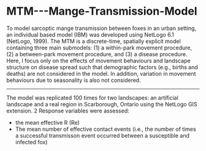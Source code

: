 # MTM---Mange-Transmission-Model

To model sarcoptic mange transmission between foxes in an urban setting, an individual based model (IBM) was developed using NetLogo 6.1 (NetLogo, 1999). The MTM is a discrete-time, spatially explicit model containing three main submodels: (1) a within-park movement procedure, (2) a between-park movement procedure, and (3) a disease procedure. Here, I focus only on the effects of movement behaviours and landscape structure on disease spread such that demographic factors (e.g., births and deaths) are not considered in the model. In addition, variation in movement behaviours due to seasonality is also not considered.

--------------------------------------------------------------------------------------------------------------------------------------------------------------------------------

The model was replicated 100 times for two landscapes: an artificial landscape and a real region in Scarborough, Ontario using the NetLogo GIS extension.
2 Response variables were assessed: 
- the mean effective R (Re)
- The mean number of effective contact events (i.e., the number of times a successful transmisson event occurred between a susceptible and infected fox) 
